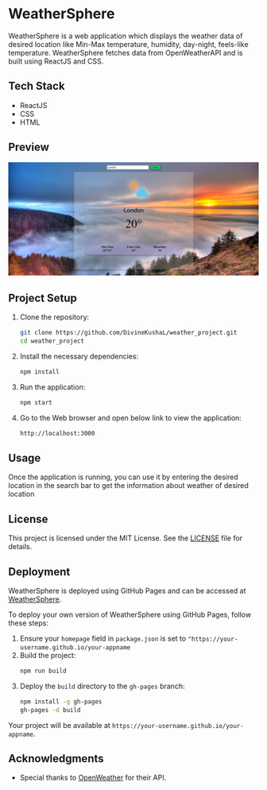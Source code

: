 # WeatherSphere

WeatherSphere is a web application which displays the weather data of desired location like Min-Max temperature, humidity, day-night, feels-like temperature. WeatherSphere fetches data from OpenWeatherAPI and is built using ReactJS and CSS. 

## Tech Stack 

- ReactJS
- CSS
- HTML

## Preview 

![weather-app](src/assets/svgs/weathersphere.png)

## Project Setup

1. Clone the repository:
    ```bash
    git clone https://github.com/DivineKushaL/weather_project.git
    cd weather_project
    ```

2. Install the necessary dependencies:
    ```bash
    npm install
    ```

3. Run the application:
    ```bash
    npm start
    ```

4. Go to the Web browser and open below link to view the application:
   ```bash
   http://localhost:3000
   ```

## Usage

Once the application is running, you can use it by entering the desired location in the search bar to get the information about weather of desired location 

## License

This project is licensed under the MIT License. See the [LICENSE](LICENSE) file for details.


## Deployment

WeatherSphere is deployed using GitHub Pages and can be accessed at [WeatherSphere](https://divinekushal.github.io/weather_project/).

To deploy your own version of WeatherSphere using GitHub Pages, follow these steps:

1. Ensure your `homepage` field in `package.json` is set to `"https://your-username.github.io/your-appname`
2. Build the project:
    ```bash
    npm run build
    ```
3. Deploy the `build` directory to the `gh-pages` branch:
    ```bash
    npm install -g gh-pages
    gh-pages -d build
    ```

Your project will be available at `https://your-username.github.io/your-appname`.

## Acknowledgments

- Special thanks to [OpenWeather](https://openweathermap.org/) for their API.
